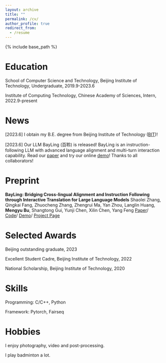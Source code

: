 ```yaml
---
layout: archive
title: ""
permalink: /cv/
author_profile: true
redirect_from:
  - /resume
---
```


{% include base_path %}

Education
======
School of Computer Science and Technology, Beijing Institute of Technology, Undergraduate, 2019.9-2023.6

Institute of Computing Technology, Chinese Academy of Sciences, Intern, 2022.9-present

News
======
[2023.6] I obtain my B.E. degree from Beijing Institute of Technology ([BIT](https://www.bit.edu.cn/))!

[2023.6] Our LLM BayLing (百聆) is released! BayLing is an instruction-following LLM with advanced language alignment and multi-turn interaction capability. Read our [paper](https://arxiv.org/abs/2306.10968) and try our online [demo](http://nlp.ict.ac.cn/bayling/demo/)! Thanks to all collaborators!

Preprint
======
**BayLing: Bridging Cross-lingual Alignment and Instruction Following through Interactive Translation for Large Language Models**
Shaolei Zhang, Qingkai Fang, Zhuocheng Zhang, Zhengrui Ma, Yan Zhou, Langlin Huang, **Mengyu Bu**, Shangtong Gui, Yunji Chen, Xilin Chen, Yang Feng
[Paper](https://arxiv.org/abs/2306.10968)/ [Code](https://github.com/ictnlp/BayLing)/ [Demo](http://nlp.ict.ac.cn/bayling/demo/)/ [Project Page](https://nlp.ict.ac.cn/bayling)

Selected Awards
======
Beijing outstanding graduate, 2023

Excellent Student Cadre, Beijing Institute of Technology, 2022

National Scholarship, Beijing Institute of Technology, 2020
  
Skills
======
Programming: C/C++, Python

Framework: Pytorch, Fairseq

Hobbies
======
I enjoy photography, video and post-processing.

I play badminton a lot.
